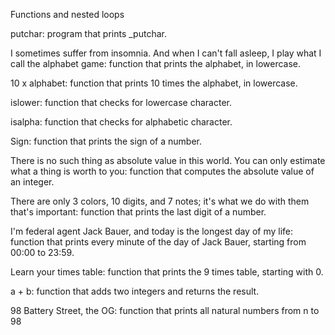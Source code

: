 Functions and nested loops

putchar:
program that prints _putchar.

I sometimes suffer from insomnia. And when I can't fall asleep, I play what I call the alphabet game:
function that prints the alphabet, in lowercase.

10 x alphabet:
function that prints 10 times the alphabet, in lowercase.

islower:
function that checks for lowercase character.

isalpha:
function that checks for alphabetic character.

Sign:
function that prints the sign of a number.

There is no such thing as absolute value in this world. You can only estimate what a thing is worth to you:
function that computes the absolute value of an integer.

There are only 3 colors, 10 digits, and 7 notes; it's what we do with them that's important:
function that prints the last digit of a number.

I'm federal agent Jack Bauer, and today is the longest day of my life:
function that prints every minute of the day of Jack Bauer, starting from 00:00 to 23:59.

Learn your times table:
function that prints the 9 times table, starting with 0.

a + b:
function that adds two integers and returns the result.

98 Battery Street, the OG:
function that prints all natural numbers from n to 98



